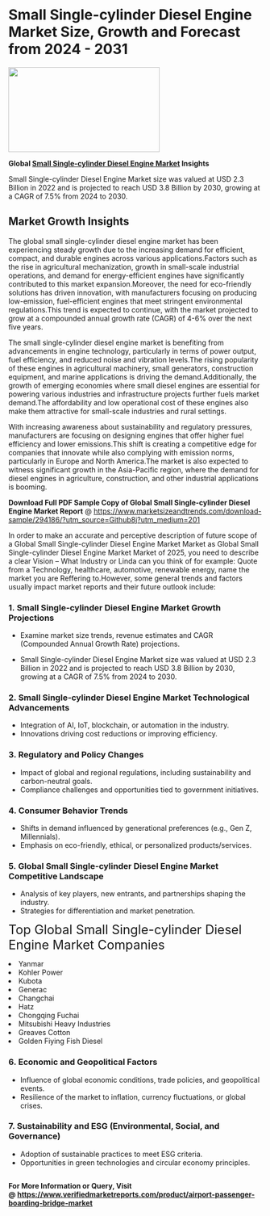 <H1>Small Single-cylinder Diesel Engine Market Size, Growth and Forecast from 2024 - 2031</H1><img class="aligncenter size-medium wp-image-584254" src="https://thirdeyenews.in/wp-content/uploads/2024/09/Global-Market-Research-300x168.jpeg" alt="" width="300" height="168" /><p><strong>Global&nbsp;<a href="https://www.marketsizeandtrends.com/download-sample/294186/?utm_source=Github8j?utm_medium=201">Small Single-cylinder Diesel Engine Market</a> Insights</strong></p><p>Small Single-cylinder Diesel Engine Market size was valued at USD 2.3 Billion in 2022 and is projected to reach USD 3.8 Billion by 2030, growing at a CAGR of 7.5% from 2024 to 2030.</p><p><h2>Market Growth Insights</h2> <p>The global small single-cylinder diesel engine market has been experiencing steady growth due to the increasing demand for efficient, compact, and durable engines across various applications.Factors such as the rise in agricultural mechanization, growth in small-scale industrial operations, and demand for energy-efficient engines have significantly contributed to this market expansion.Moreover, the need for eco-friendly solutions has driven innovation, with manufacturers focusing on producing low-emission, fuel-efficient engines that meet stringent environmental regulations.This trend is expected to continue, with the market projected to grow at a compounded annual growth rate (CAGR) of 4-6% over the next five years.</p> <p>The small single-cylinder diesel engine market is benefiting from advancements in engine technology, particularly in terms of power output, fuel efficiency, and reduced noise and vibration levels.The rising popularity of these engines in agricultural machinery, small generators, construction equipment, and marine applications is driving the demand.Additionally, the growth of emerging economies where small diesel engines are essential for powering various industries and infrastructure projects further fuels market demand.The affordability and low operational cost of these engines also make them attractive for small-scale industries and rural settings.</p> <p>With increasing awareness about sustainability and regulatory pressures, manufacturers are focusing on designing engines that offer higher fuel efficiency and lower emissions.This shift is creating a competitive edge for companies that innovate while also complying with emission norms, particularly in Europe and North America.The market is also expected to witness significant growth in the Asia-Pacific region, where the demand for diesel engines in agriculture, construction, and other industrial applications is booming.</p> <p><span class=""><strong>Download Full PDF Sample Copy of Global Small Single-cylinder Diesel Engine Market Report</strong> @ <a href="https://www.marketsizeandtrends.com/download-sample/294186/?utm_source=Github8j?utm_medium=201" target="_blank">https://www.marketsizeandtrends.com/download-sample/294186/?utm_source=Github8j?utm_medium=201</a></span></p><p>In order to make an accurate and perceptive description of future scope of a Global&nbsp;Small Single-cylinder Diesel Engine Market Market as Global&nbsp;Small Single-cylinder Diesel Engine Market Market of 2025, you need to describe a clear Vision &ndash; What Industry or Linda can you think of for example: Quote from a Technology, healthcare, automotive, renewable energy, name the market you are Reffering to.However, some general trends and factors usually impact market reports and their future outlook include:</p><h3>1.&nbsp;<strong>Small Single-cylinder Diesel Engine Market Growth Projections</strong></h3><ul><li>Examine market size trends, revenue estimates and CAGR (Compounded Annual Growth Rate) projections.</li><li><p>Small Single-cylinder Diesel Engine Market size was valued at USD 2.3 Billion in 2022 and is projected to reach USD 3.8 Billion by 2030, growing at a CAGR of 7.5% from 2024 to 2030.</p></li></ul><h3>2.&nbsp;<strong>Small Single-cylinder Diesel Engine Market Technological Advancements</strong></h3><ul><li>Integration of AI, IoT, blockchain, or automation in the industry.</li><li>Innovations driving cost reductions or improving efficiency.</li></ul><h3>3.&nbsp;<strong>Regulatory and Policy Changes</strong></h3><ul><li>Impact of global and regional regulations, including sustainability and carbon-neutral goals.</li><li>Compliance challenges and opportunities tied to government initiatives.</li></ul><h3>4.&nbsp;<strong>Consumer Behavior Trends</strong></h3><ul><li>Shifts in demand influenced by generational preferences (e.g., Gen Z, Millennials).</li><li>Emphasis on eco-friendly, ethical, or personalized products/services.</li></ul><h3>5.&nbsp;<strong>Global Small Single-cylinder Diesel Engine Market Competitive Landscape</strong></h3><ul><li>Analysis of key players, new entrants, and partnerships shaping the industry.</li><li>Strategies for differentiation and market penetration.</li></ul><p data-pm-slice="1 1 []"><span style="color: inherit; font-family: inherit; font-size: 25px;">Top Global Small Single-cylinder Diesel Engine Market Companies</span></p><div class="" data-test-id=""><p><li>Yanmar</li><li> Kohler Power</li><li> Kubota</li><li> Generac</li><li> Changchai</li><li> Hatz</li><li> Chongqing Fuchai</li><li> Mitsubishi Heavy Industries</li><li> Greaves Cotton</li><li> Golden Fiying Fish Diesel</li></p></div><h3>6.&nbsp;<strong>Economic and Geopolitical Factors</strong></h3><ul><li>Influence of global economic conditions, trade policies, and geopolitical events.</li><li>Resilience of the market to inflation, currency fluctuations, or global crises.</li></ul><h3>7.&nbsp;<strong>Sustainability and ESG (Environmental, Social, and Governance)</strong></h3><ul><li>Adoption of sustainable practices to meet ESG criteria.</li><li>Opportunities in green technologies and circular economy principles.</li></ul><h2><strong style="font-size: 14px;">For More Information or Query, Visit @&nbsp;</strong><a style="background-color: #ffffff; font-size: 14px;" href="https://www.marketsizeandtrends.com/report/small-single-cylinder-diesel-engine-market/" target="_blank">https://www.verifiedmarketreports.com/product/airport-passenger-boarding-bridge-market</a></h2>